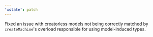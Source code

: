 ```yaml
---
'xstate': patch
---
```


Fixed an issue with creatorless models not being correctly matched by `createMachine`'s overload responsible for using model-induced types.
